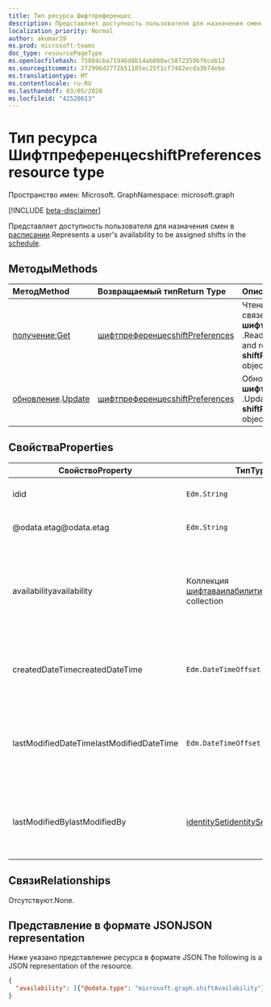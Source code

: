 ```yaml
---
title: Тип ресурса Шифтпреференцес
description: Представляет доступность пользователя для назначения смен в расписании.
localization_priority: Normal
author: akumar39
ms.prod: microsoft-teams
doc_type: resourcePageType
ms.openlocfilehash: 75084cba71946d8b14ab080ac5872359bf0ceb12
ms.sourcegitcommit: 272996d2772b51105ec25f1cf7482ecda3b74ebe
ms.translationtype: MT
ms.contentlocale: ru-RU
ms.lasthandoff: 03/05/2020
ms.locfileid: "42520613"
---
```

# <a name="shiftpreferences-resource-type"></a><span data-ttu-id="aaa3a-103">Тип ресурса Шифтпреференцес</span><span class="sxs-lookup"><span data-stu-id="aaa3a-103">shiftPreferences resource type</span></span>

<span data-ttu-id="aaa3a-104">Пространство имен: Microsoft. Graph</span><span class="sxs-lookup"><span data-stu-id="aaa3a-104">Namespace: microsoft.graph</span></span>

[!INCLUDE [beta-disclaimer](../../includes/beta-disclaimer.md)]

<span data-ttu-id="aaa3a-105">Представляет доступность пользователя для назначения смен в [расписании](schedule.md).</span><span class="sxs-lookup"><span data-stu-id="aaa3a-105">Represents a user's availability to be assigned shifts in the [schedule](schedule.md).</span></span>

## <a name="methods"></a><span data-ttu-id="aaa3a-106">Методы</span><span class="sxs-lookup"><span data-stu-id="aaa3a-106">Methods</span></span>

| <span data-ttu-id="aaa3a-107">Метод</span><span class="sxs-lookup"><span data-stu-id="aaa3a-107">Method</span></span>       | <span data-ttu-id="aaa3a-108">Возвращаемый тип</span><span class="sxs-lookup"><span data-stu-id="aaa3a-108">Return Type</span></span> | <span data-ttu-id="aaa3a-109">Описание</span><span class="sxs-lookup"><span data-stu-id="aaa3a-109">Description</span></span> |
|:-------------|:------------|:------------|
| <span data-ttu-id="aaa3a-110">[получение](../api/shiftpreferences-get.md);</span><span class="sxs-lookup"><span data-stu-id="aaa3a-110">[Get](../api/shiftpreferences-get.md)</span></span> | [<span data-ttu-id="aaa3a-111">шифтпреференцес</span><span class="sxs-lookup"><span data-stu-id="aaa3a-111">shiftPreferences</span></span>](shiftpreferences.md) | <span data-ttu-id="aaa3a-112">Чтение свойств и связей объекта **шифтпреференцес** .</span><span class="sxs-lookup"><span data-stu-id="aaa3a-112">Read the properties and relationships of a **shiftPreferences** object.</span></span> |
| <span data-ttu-id="aaa3a-113">[обновление](../api/shiftpreferences-put.md).</span><span class="sxs-lookup"><span data-stu-id="aaa3a-113">[Update](../api/shiftpreferences-put.md)</span></span> | [<span data-ttu-id="aaa3a-114">шифтпреференцес</span><span class="sxs-lookup"><span data-stu-id="aaa3a-114">shiftPreferences</span></span>](shiftpreferences.md) | <span data-ttu-id="aaa3a-115">Обновление объекта **шифтпреференцес** .</span><span class="sxs-lookup"><span data-stu-id="aaa3a-115">Update a **shiftPreferences** object.</span></span> |

## <a name="properties"></a><span data-ttu-id="aaa3a-116">Свойства</span><span class="sxs-lookup"><span data-stu-id="aaa3a-116">Properties</span></span>

|<span data-ttu-id="aaa3a-117">Свойство</span><span class="sxs-lookup"><span data-stu-id="aaa3a-117">Property</span></span>          |<span data-ttu-id="aaa3a-118">Тип</span><span class="sxs-lookup"><span data-stu-id="aaa3a-118">Type</span></span>           |<span data-ttu-id="aaa3a-119">Описание</span><span class="sxs-lookup"><span data-stu-id="aaa3a-119">Description</span></span>                                                                                                                                      |
|--------------|---------------|-------------------------------------------------------------------------------------------------------------------------------------------------|
| <span data-ttu-id="aaa3a-120">id</span><span class="sxs-lookup"><span data-stu-id="aaa3a-120">id</span></span> | `Edm.String` | <span data-ttu-id="aaa3a-121">Идентификатор объекта.</span><span class="sxs-lookup"><span data-stu-id="aaa3a-121">The identifier of the entity.</span></span> |
| <span data-ttu-id="aaa3a-122">@odata.etag</span><span class="sxs-lookup"><span data-stu-id="aaa3a-122">@odata.etag</span></span> | `Edm.String` | <span data-ttu-id="aaa3a-123">Ключ изменения для объекта.</span><span class="sxs-lookup"><span data-stu-id="aaa3a-123">The change key for the entity.</span></span> |
| <span data-ttu-id="aaa3a-124">availability</span><span class="sxs-lookup"><span data-stu-id="aaa3a-124">availability</span></span> | <span data-ttu-id="aaa3a-125">Коллекция [шифтаваилабилити](shiftavailability.md)</span><span class="sxs-lookup"><span data-stu-id="aaa3a-125">[shiftAvailability](shiftavailability.md) collection</span></span> | <span data-ttu-id="aaa3a-126">Доступность пользователя для планирования работы и расписания повторения.</span><span class="sxs-lookup"><span data-stu-id="aaa3a-126">Availability of the user to be scheduled for work and its recurrence pattern.</span></span> |
| <span data-ttu-id="aaa3a-127">createdDateTime</span><span class="sxs-lookup"><span data-stu-id="aaa3a-127">createdDateTime</span></span> | `Edm.DateTimeOffset` | <span data-ttu-id="aaa3a-128">Временная метка, соответствующая моменту создания объекта.</span><span class="sxs-lookup"><span data-stu-id="aaa3a-128">Timestamp corresponding to when the entity was created.</span></span> |
| <span data-ttu-id="aaa3a-129">lastModifiedDateTime</span><span class="sxs-lookup"><span data-stu-id="aaa3a-129">lastModifiedDateTime</span></span> | `Edm.DateTimeOffset` | <span data-ttu-id="aaa3a-130">Временная метка, соответствующая дате последнего изменения объекта.</span><span class="sxs-lookup"><span data-stu-id="aaa3a-130">Timestamp corresponding to when the entity was last modified.</span></span> |
| <span data-ttu-id="aaa3a-131">lastModifiedBy</span><span class="sxs-lookup"><span data-stu-id="aaa3a-131">lastModifiedBy</span></span> | [<span data-ttu-id="aaa3a-132">identitySet</span><span class="sxs-lookup"><span data-stu-id="aaa3a-132">identitySet</span></span>](identityset.md) | <span data-ttu-id="aaa3a-133">Идентификатор пользователя, который последним изменил объект.</span><span class="sxs-lookup"><span data-stu-id="aaa3a-133">Identity of the person who last modified the entity.</span></span> |

## <a name="relationships"></a><span data-ttu-id="aaa3a-134">Связи</span><span class="sxs-lookup"><span data-stu-id="aaa3a-134">Relationships</span></span>

<span data-ttu-id="aaa3a-135">Отсутствуют.</span><span class="sxs-lookup"><span data-stu-id="aaa3a-135">None.</span></span>

## <a name="json-representation"></a><span data-ttu-id="aaa3a-136">Представление в формате JSON</span><span class="sxs-lookup"><span data-stu-id="aaa3a-136">JSON representation</span></span>

<span data-ttu-id="aaa3a-137">Ниже указано представление ресурса в формате JSON.</span><span class="sxs-lookup"><span data-stu-id="aaa3a-137">The following is a JSON representation of the resource.</span></span>

<!-- {
  "blockType": "resource",
  "optionalProperties": [

  ],
  "@odata.type": "microsoft.graph.shiftPreferences",
  "baseType": "microsoft.graph.changeTrackedEntity"
}-->

```json
{
  "availability": [{"@odata.type": "microsoft.graph.shiftAvailability"}]
}
```

<!-- uuid: 16cd6b66-4b1a-43a1-adaf-3a886856ed98
2019-02-04 14:57:30 UTC -->
<!-- {
  "type": "#page.annotation",
  "description": "shiftPreferences resource",
  "keywords": "",
  "section": "documentation",
  "tocPath": ""
}-->
